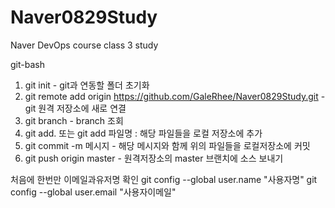 # Naver0829Study
Naver DevOps course class 3 study


git-bash

1. git init - git과 연동할 폴더 초기화
2. git remote add origin https://github.com/GaleRhee/Naver0829Study.git - git 원격 저장소에 새로 연결
3. git branch - branch 조회
4. git add. 또는 git add 파일명 : 해당 파일들을 로컬 저장소에 추가
5. git commit -m 메시지 - 해당 메시지와 함께 위의 파일들을 로컬저장소에 커밋
6. git push origin master - 원격저장소의 master 브랜치에 소스 보내기

처음에 한번만 이메일과유저명 확인
git config --global user.name "사용자명" 
git config --global user.email "사용자이메일"
